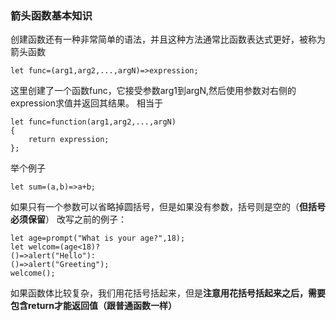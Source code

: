 ### 箭头函数基本知识
创建函数还有一种非常简单的语法，并且这种方法通常比函数表达式更好，被称为箭头函数
```
let func=(arg1,arg2,...,argN)=>expression;
```
这里创建了一个函数func，它接受参数arg1到argN,然后使用参数对右侧的expression求值并返回其结果。
相当于
```
let func=function(arg1,arg2,...,argN)
{
	return expression;
};
```

举个例子
```
let sum=(a,b)=>a+b;
```

如果只有一个参数可以省略掉圆括号，但是如果没有参数，括号则是空的（**但括号必须保留**）
改写之前的例子：
```
let age=prompt("What is your age?",18);
let welcom=(age<18)?
()=>alert("Hello"):
()=>alert("Greeting");
welcome();
```

如果函数体比较复杂，我们用花括号括起来，但是**注意用花括号括起来之后，需要包含return才能返回值（跟普通函数一样）**
